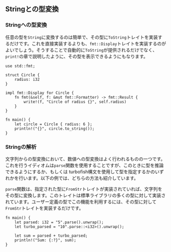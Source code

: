 ## Stringとの型変換

### Stringへの型変換

任意の型を`String`に変換するのは簡単で、その型に`ToString`トレイトを実装するだけです。これを直接実装するよりも、`fmt::Display`トレイトを実装するのがよいでしょう。そうすることで自動的に`ToString`が提供されるだけでなく、`print!`の章で説明したように、その型を表示できるようにもなります。

    use std::fmt;

    struct Circle {
        radius: i32
    }

    impl fmt::Display for Circle {
        fn fmt(&self, f: &mut fmt::Formatter) -> fmt::Result {
            write!(f, "Circle of radius {}", self.radius)
        }
    }

    fn main() {
        let circle = Circle { radius: 6 };
        println!("{}", circle.to_string());
    }

### Stringの解析

文字列からの型変換において、数値への型変換はよく行われるものの一つです。これを行うイディオムは`parse`関数を使用することですが、このときに型を推論できるようにするか、もしくは
turbofish構文を使用して型を指定するかのいずれかを行います。以下の例では、どちらの方法も紹介しています。

`parse`関数は、指定された型に`FromStr`トレイトが実装されていれば、文字列をその型に変換します。このトレイトは標準ライブラリの多くの型に対して実装されています。ユーザー定義の型でこの機能を利用するには、その型に対して`FromStr`トレイトを実装するだけです。

    fn main() {
        let parsed: i32 = "5".parse().unwrap();
        let turbo_parsed = "10".parse::<i32>().unwrap();

        let sum = parsed + turbo_parsed;
        println!("Sum: {:?}", sum);
    }

